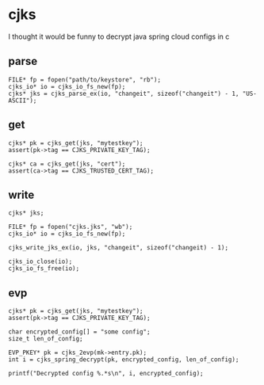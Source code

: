 # cjks
I thought it would be funny to decrypt java spring cloud configs in c

## parse
```
FILE* fp = fopen("path/to/keystore", "rb");
cjks_io* io = cjks_io_fs_new(fp);
cjks* jks = cjks_parse_ex(io, "changeit", sizeof("changeit") - 1, "US-ASCII");
```

## get
```
cjks* pk = cjks_get(jks, "mytestkey");
assert(pk->tag == CJKS_PRIVATE_KEY_TAG);

cjks* ca = cjks_get(jks, "cert");
assert(ca->tag == CJKS_TRUSTED_CERT_TAG);
```

## write
```
cjks* jks;

FILE* fp = fopen("cjks.jks", "wb");
cjks_io* io = cjks_io_fs_new(fp);

cjks_write_jks_ex(io, jks, "changeit", sizeof("changeit) - 1);

cjks_io_close(io);
cjks_io_fs_free(io);
```

## evp
```
cjks* pk = cjks_get(jks, "mytestkey");
assert(pk->tag == CJKS_PRIVATE_KEY_TAG);

char encrypted_config[] = "some config";
size_t len_of_config;

EVP_PKEY* pk = cjks_2evp(mk->entry.pk);
int i = cjks_spring_decrypt(pk, encrypted_config, len_of_config);

printf("Decrypted config %.*s\n", i, encrypted_config);
```